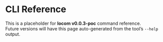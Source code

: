 # CLI Reference

This is a placeholder for **locom v0.0.3-poc** command reference.  
Future versions will have this page auto-generated from the tool’s `--help` output.
